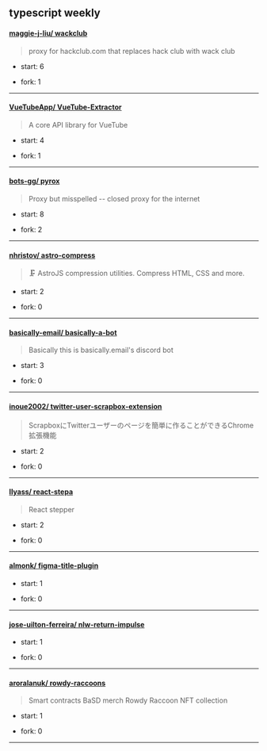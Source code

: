 ## typescript weekly

#### [maggie-j-liu/ wackclub](https://github.com/maggie-j-liu/wackclub)
>  proxy for hackclub.com that replaces hack club with wack club
+ start: 6
+ fork: 1
---
#### [VueTubeApp/ VueTube-Extractor](https://github.com/VueTubeApp/VueTube-Extractor)
>  A core API library for VueTube
+ start: 4
+ fork: 1
---
#### [bots-gg/ pyrox](https://github.com/bots-gg/pyrox)
>  Proxy but misspelled -- closed proxy for the internet
+ start: 8
+ fork: 2
---
#### [nhristov/ astro-compress](https://github.com/nhristov/astro-compress)
>  🗜️ AstroJS compression utilities. Compress HTML, CSS and more.
+ start: 2
+ fork: 0
---
#### [basically-email/ basically-a-bot](https://github.com/basically-email/basically-a-bot)
>  Basically this is basically.email's discord bot 
+ start: 3
+ fork: 0
---
#### [inoue2002/ twitter-user-scrapbox-extension](https://github.com/inoue2002/twitter-user-scrapbox-extension)
>  ScrapboxにTwitterユーザーのページを簡単に作ることができるChrome拡張機能
+ start: 2
+ fork: 0
---
#### [IIyass/ react-stepa](https://github.com/IIyass/react-stepa)
>  React stepper
+ start: 2
+ fork: 0
---
#### [almonk/ figma-title-plugin](https://github.com/almonk/figma-title-plugin)
>  
+ start: 1
+ fork: 0
---
#### [jose-uilton-ferreira/ nlw-return-impulse](https://github.com/jose-uilton-ferreira/nlw-return-impulse)
>  
+ start: 1
+ fork: 0
---
#### [aroralanuk/ rowdy-raccoons](https://github.com/aroralanuk/rowdy-raccoons)
>  Smart contracts BaSD merch Rowdy Raccoon NFT collection
+ start: 1
+ fork: 0
---
